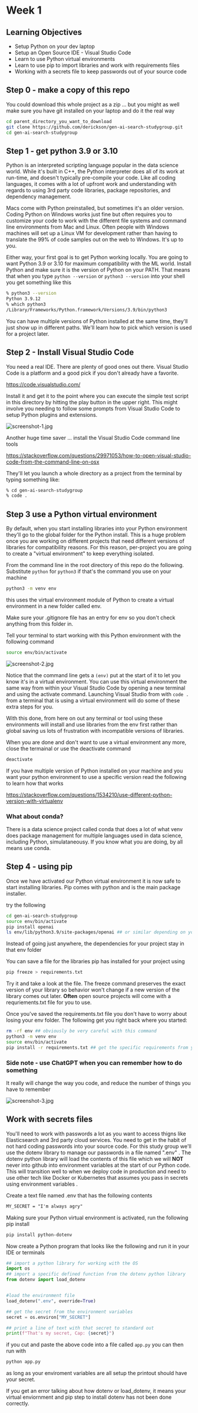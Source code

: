 # Week 1

## Learning Objectives

* Setup Python on your dev laptop
* Setup an Open Source IDE - Visual Studio Code
* Learn to use Python virtual environments
* Learn to use pip to import libraries and work with requirements files
* Working with a secrets file to keep passwords out of your source code

## Step 0 - make a copy of this repo

You could download this whole project as a zip ... but you might as well make sure you have git installed on your laptop and do it the real way

```bash
cd parent_directory_you_want_to_download
git clone https://github.com/derickson/gen-ai-search-studygroup.git
cd gen-ai-search-studygroup
```

## Step 1 - get python 3.9 or 3.10 

Python is an interpreted scripting language popular in the data science world.  While it's built in C++, the Python interpreter does all of its work at run-time, and doesn't typically pre-compile your code.  Like all coding languages, it comes with a lot of upfront work and understanding with regards to using 3rd party code libraries, package repositories, and dependency management.


Macs come with Python preinstalled, but sometimes it's an older version.  Coding Python on Windows works just fine but often requires you to customize your code to work with the different file systems and command line environments from Mac and Linux.  Often people with Windows machines will set up a Linux VM for development rather than having to translate the 99% of code samples out on the web to Windows.  It's up to you.

Either way, your first goal is to get Python working locally.  You are going to want Python 3.9 or 3.10 for maximum compatibility with the ML world.  Install Python and make sure it is the version of Python on your PATH. That means that when you type ```python --version``` or ```python3 --version``` into your shell you get something like this

```bash
% python3 --version
Python 3.9.12
% which python3
/Library/Frameworks/Python.framework/Versions/3.9/bin/python3
```

You can have multiple versions of Python installed at the same time, they'll just show up in different paths. We'll learn how to pick which version is used for a project later.

## Step 2 - Install Visual Studio Code 

You need a real IDE.  There are plenty of good ones out there. Visual Studio Code is a platform and a good pick if you don't already have a favorite.

https://code.visualstudio.com/

Install it and get it to the point where you can execute the simple test script in this directory by hitting the play button in the upper right.  This might involve you needing to follow some prompts from Visual Studio Code to setup Python plugins and extensions.

![screenshot-1.jpg](screenshot-1.jpg)

Another huge time saver ... install the Visual Studio Code command line tools

https://stackoverflow.com/questions/29971053/how-to-open-visual-studio-code-from-the-command-line-on-osx 

They'll let you launch a whole directory as a project from the terminal by typing something like:

```bash
% cd gen-ai-search-studygroup
% code .
```

## Step 3 use a Python virtual environment

By default, when you start installing libraries into your Python environment they'll go to the global folder for the Python install. This is a huge problem once you are working on different projects that need different versions of libraries for compatibility reasons.  For this reason, per-project you are going to create a "virtual environment" to keep everything isolated.

From the command line in the root directory of this repo do the following. Substitute ```python``` for ```python3``` if that's the command you use on your machine

```bash
python3 -m venv env
```

this uses the virtual environment module of Python to create a virtual environment in a new folder called env.

Make sure your .gitignore file has an entry for env so you don't check anything from this folder in.

Tell your terminal to start working with this Python environment with the following command

```bash
source env/bin/activate
```

![screenshot-2.jpg](screenshot-2.jpg)

Notice that the command line gets a ```(env)``` put at the start of it to let you know it's in a virtual environment.  You can use this virtual environment the same way from within your Visual Studio Code by opening a new terminal and using the activate command.  Launching Visual Studio from with ```code .``` from a terminal that is using a virtual environment will do some of these extra steps for you.  

With this done, from here on out any terminal or tool using these environments will install and use libraries from the env first rather than global saving us lots of frustration with incompatible versions of libraries.

When you are done and don't want to use a virtual environment any more, close the termainal or use the deactivate command

```bash
deactivate
```

If you have multiple version of Python installed on your machine and you want your python environment to use a specific version read the following to learn how that works

https://stackoverflow.com/questions/1534210/use-different-python-version-with-virtualenv


### What about conda?

There is a data science project called conda that does a lot of what venv does package management for multiple languages used in data science, including Python, simulataneousy.  If you know what you are doing, by all means use conda.

## Step 4 - using pip

Once we have activated our Python virtual environment it is now safe to start installing libraries.  Pip comes with python and is the main package installer.

try the following

```bash
cd gen-ai-search-studygroup
source env/bin/activate
pip install openai
ls env/lib/python3.9/site-packages/openai ## or similar depending on your Python version
```

Instead of going just anywhere, the dependencies for your project stay in that env folder 

You can save a file for the libraries pip has installed for your project using

```bash
pip freeze > requirements.txt
```

Try it and take a look at the file.  The freeze command preserves the exact version of your library so behavior won't change if a new version of the library comes out later.  **Often** open source projects will come with a requriements.txt file for you to use.

Once you've saved the requirements.txt file you don't have to worry about losing your env folder.  The following get you right back where you started:

```bash
rm -rf env ## obviously be very careful with this command
python3 -m venv env
source env/bin/activate
pip install -r requirements.txt ## get the specific requirements from your file
```

### Side note - use ChatGPT when you can remember how to do something

It really will change the way you code, and reduce the number of things you have to remember

![screenshot-3.jpg](screenshot-3.jpg)

## Work with secrets files

You'll need to work with passwords a lot as you want to access thigns like Elasticsearch and 3rd party cloud services.  You need to get in the habit of not hard coding passwords into your source code.  For this study group we'll use  the dotenv library to manage our passwords in a file named ".env" .  The dotenv python library will load the contents of this file which we will **NOT**  never into github into environment variables at the start of our Python code.  This will transition well to when we deploy code in production and need to use other tech like Docker or Kubernetes that assumes you pass in secrets using environment variables .

Create a text file named .env that has the following contents

```txt
MY_SECRET = "I'm always agry"
```

Making sure your Python virtual environment is activated, run the following pip install

```bash
pip install python-dotenv
```

Now create a Python program that looks like the following and run it in your IDE or terminals

```python
## import a python library for working with the OS
import os
## import a specific defined function from the dotenv python library
from dotenv import load_dotenv


#load the environment file
load_dotenv(".env", override=True)

## get the secret from the environment variables
secret = os.environ["MY_SECRET"]

## print a line of text with that secret to standard out
print(f"That's my secret, Cap: {secret}")
```

if you cut and paste the above code into a file called ```app.py``` you can then run with 

```bash
python app.py
```

as long as your enviroment variables are all setup the printout should have your secret.

If you get an error talking about how dotenv or load_dotenv, it means your virtual enviornment and pip step to install dotenv has not been done correctly.